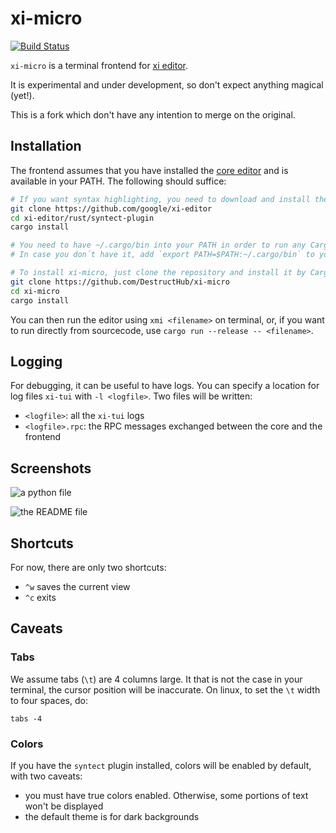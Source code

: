 # xi-micro

[![Build Status](https://travis-ci.org/DestructHub/xi-micro.svg?branch=master)](https://travis-ci.org/DestructHub/xi-micro)

`xi-micro` is a terminal frontend for [xi editor](https://github.com/google/xi-editor/).

It is experimental and under development, so don't expect anything magical (yet!).

This is a fork which don't have any intention to merge on the original.

## Installation

The frontend assumes that you have installed the [core editor](https://github.com/google/xi-editor) and is available in your PATH. The following should suffice:

```bash
# If you want syntax highlighting, you need to download and install the syntect plugin
git clone https://github.com/google/xi-editor
cd xi-editor/rust/syntect-plugin
cargo install

# You need to have ~/.cargo/bin into your PATH in order to run any Cargo installation binary
# In case you don´t have it, add `export PATH=$PATH:~/.cargo/bin` to your .bashrc (or equivalent)

# To install xi-micro, just clone the repository and install it by Cargo
git clone https://github.com/DestructHub/xi-micro
cd xi-micro
cargo install
```

You can then run the editor using `xmi <filename>` on terminal, or, if you want to run directly from sourcecode, use `cargo run --release -- <filename>`.

## Logging

For debugging, it can be useful to have logs.
You can specify a location for log files `xi-tui` with `-l <logfile>`.
Two files will be written:

- `<logfile>`: all the `xi-tui` logs
- `<logfile>.rpc`: the RPC messages exchanged between the core and the frontend

## Screenshots

![a python file](.github/python.png)

![the README file](.github/README.png)

## Shortcuts

For now, there are only two shortcuts:

- `^w` saves the current view
- `^c` exits

## Caveats

### Tabs

We assume tabs (`\t`) are 4 columns large. It that is not the case in your
terminal, the cursor position will be inaccurate. On linux, to set the `\t`
width to four spaces, do:

```
tabs -4
```

### Colors

If you have the `syntect` plugin installed, colors will be enabled by default, with two caveats:

- you must have true colors enabled. Otherwise, some portions of text won't be displayed
- the default theme is for dark backgrounds
